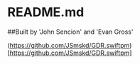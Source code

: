 #  README.md


##Built by 'John Sencion' and 'Evan Gross'

(https://github.com/JSmskd/GDR.swiftpm)[https://github.com/JSmskd/GDR.swiftpm]



